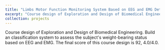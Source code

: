 ```yaml
---
title: "Limbs Motor Function Monitoring System Based on EEG and EMG Detection and Analysis"
excerpt: "Course design of Exploration and Design of Biomedical Engineering. Build an classification system to assess the subject's weight-bearing status based on EEG and EMG. The final score of this course design is 92, 4.0/4.0.<br>[PDF](../files/Poster_bmedesign.pdf)[<img src='/images/bmedesign.png'>](../images/bmedesign.png)"
collection: projects
---
```


Course design of Exploration and Design of Biomedical Engineering. Build an classification system to assess the subject's weight-bearing status based on EEG and EMG. The final score of this course design is 92, 4.0/4.0.
